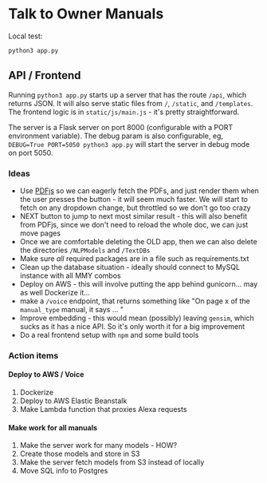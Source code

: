 # Talk to Owner Manuals

Local test:
```sh
python3 app.py
```

## API / Frontend

Running `python3 app.py` starts up a server that has the route `/api`, which returns JSON. It will also serve static files from `/`, `/static`, and `/templates`. The frontend logic is in `static/js/main.js` - it's pretty straightforward. 

The server is a Flask server on port 8000 (configurable with a PORT environment variable). The debug param is also configurable, eg, `DEBUG=True PORT=5050 python3 app.py` will start the server in debug mode on port 5050.

### Ideas

* Use [PDFjs](https://mozilla.github.io/pdf.js/examples/) so we can eagerly fetch the PDFs, and just render them when the user presses the button - it will seem much faster. We will start to fetch on any dropdown change, but throttled so we don't go too crazy
* NEXT button to jump to next most similar result - this will also benefit from PDFjs, since we don't need to reload the whole doc, we can just move pages
* Once we are comfortable deleting the OLD app, then we can also delete the directories `/NLPModels` and `/TextDBs`
* Make sure _all_ required packages are in a file such as requirements.txt
* Clean up the database situation - ideally should connect to MySQL instance with all MMY combos
* Deploy on AWS - this will involve putting the app behind gunicorn... may as well Dockerize it...
* make a `/voice` endpoint, that returns something like "On page x of the `manual_type` manual, it says ... " 
* Improve embedding - this would mean (possibly) leaving `gensim`, which sucks as it has a nice API. So it's only worth it for a big improvement
* Do a real frontend setup with `npm` and some build tools

### Action items

#### Deploy to AWS / Voice
1. Dockerize
1. Deploy to AWS Elastic Beanstalk
1. Make Lambda function that proxies Alexa requests
#### Make work for all manuals
1. Make the server work for many models - HOW?
1. Create those models and store in S3
1. Make the server fetch models from S3 instead of locally
1. Move SQL info to Postgres
